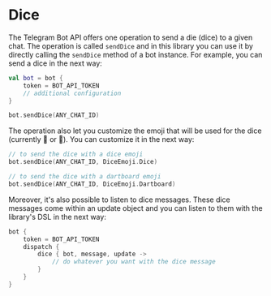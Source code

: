 # Dice

The Telegram Bot API offers one operation to send a die (dice) to a given chat. The operation is called `sendDice` and in this library you can use it by directly calling the `sendDice` method of a bot instance. For example, you can send a dice in the next way: 

```kotlin
val bot = bot {
    token = BOT_API_TOKEN
    // additional configuration
}

bot.sendDice(ANY_CHAT_ID)
```

The operation also let you customize the emoji that will be used for the dice (currently 🎲 or 🎯). You can customize it in the next way:

```kotlin
// to send the dice with a dice emoji
bot.sendDice(ANY_CHAT_ID, DiceEmoji.Dice)

// to send the dice with a dartboard emoji
bot.sendDice(ANY_CHAT_ID, DiceEmoji.Dartboard)
```

Moreover, it's also possible to listen to dice messages. These dice messages come within an update object and you can listen to them with the library's DSL in the next way:

```kotlin
bot {
    token = BOT_API_TOKEN
    dispatch {
        dice { bot, message, update ->
            // do whatever you want with the dice message
        }               
    }
}
```